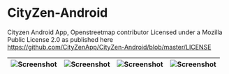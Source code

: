 # CityZen-Android
Cityzen Android App, Openstreetmap contributor
Licensed under a Mozilla Public License 2.0 as published here https://github.com/CityZenApp/CityZen-Android/blob/master/LICENSE

|![Screenshot](https://github.com/CityZenApp/CityZen-Android/blob/master/Screenshots/Screenshot_1499769190.png)|![Screenshot](https://github.com/CityZenApp/CityZen-Android/blob/master/Screenshots/Screenshot_1499770149.png)|![Screenshot](https://github.com/CityZenApp/CityZen-Android/blob/master/Screenshots/Screenshot_1499769543.png)|![Screenshot](https://github.com/CityZenApp/CityZen-Android/blob/master/Screenshots/Screenshot_1499769465.png)|
| ------------- | ------------- | ------------- | ------------- | 
